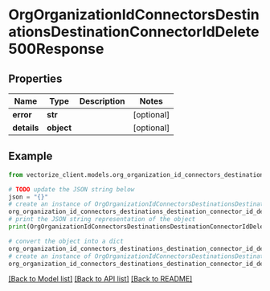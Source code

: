 # OrgOrganizationIdConnectorsDestinationsDestinationConnectorIdDelete500Response


## Properties

Name | Type | Description | Notes
------------ | ------------- | ------------- | -------------
**error** | **str** |  | [optional] 
**details** | **object** |  | [optional] 

## Example

```python
from vectorize_client.models.org_organization_id_connectors_destinations_destination_connector_id_delete500_response import OrgOrganizationIdConnectorsDestinationsDestinationConnectorIdDelete500Response

# TODO update the JSON string below
json = "{}"
# create an instance of OrgOrganizationIdConnectorsDestinationsDestinationConnectorIdDelete500Response from a JSON string
org_organization_id_connectors_destinations_destination_connector_id_delete500_response_instance = OrgOrganizationIdConnectorsDestinationsDestinationConnectorIdDelete500Response.from_json(json)
# print the JSON string representation of the object
print(OrgOrganizationIdConnectorsDestinationsDestinationConnectorIdDelete500Response.to_json())

# convert the object into a dict
org_organization_id_connectors_destinations_destination_connector_id_delete500_response_dict = org_organization_id_connectors_destinations_destination_connector_id_delete500_response_instance.to_dict()
# create an instance of OrgOrganizationIdConnectorsDestinationsDestinationConnectorIdDelete500Response from a dict
org_organization_id_connectors_destinations_destination_connector_id_delete500_response_from_dict = OrgOrganizationIdConnectorsDestinationsDestinationConnectorIdDelete500Response.from_dict(org_organization_id_connectors_destinations_destination_connector_id_delete500_response_dict)
```
[[Back to Model list]](../README.md#documentation-for-models) [[Back to API list]](../README.md#documentation-for-api-endpoints) [[Back to README]](../README.md)


